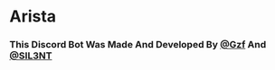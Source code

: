 # Arista
### This Discord Bot Was Made And Developed By [@Gzf](github.gzf.cool) And [@SIL3NT](https://github.com/HexLol )

